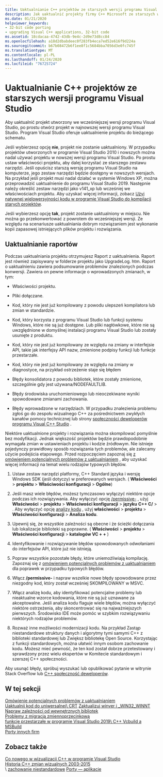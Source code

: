```yaml
---
title: Uaktualnianie C++ projektów ze starszych wersji programu Visual Studio
description: Jak uaktualnić projekty firmy C++ Microsoft ze starszych wersji programu Visual Studio.
ms.date: 01/21/2020
helpviewer_keywords:
- 32-bit code porting
- upgrading Visual C++ applications, 32-bit code
ms.assetid: 18cdacaa-4742-43db-9e4c-2d9e73d8cc84
ms.openlocfilehash: a18d2dbabdeec0f283fb4eca7ed52e616f9d224a
ms.sourcegitcommit: b67b08472b6f1ee8f1c5684bba7056d3e0fc745f
ms.translationtype: MT
ms.contentlocale: pl-PL
ms.lasthandoff: 01/24/2020
ms.locfileid: "76725724"
---
```

# <a name="upgrade-c-projects-from-earlier-versions-of-visual-studio"></a>Uaktualnianie C++ projektów ze starszych wersji programu Visual Studio

Aby uaktualnić projekt utworzony we wcześniejszej wersji programu Visual Studio, po prostu otwórz projekt w najnowszej wersji programu Visual Studio. Program Visual Studio oferuje uaktualnienie projektu do bieżącego schematu.

Jeśli wybierzesz opcję **nie**, projekt nie zostanie uaktualniony. W przypadku projektów utworzonych w programie Visual Studio 2010 i nowszych można nadal używać projektu w nowszej wersji programu Visual Studio. Po prostu ustaw właściwości projektu, aby dalej korzystać ze starszego zestawu narzędzi. Jeśli opuścisz starszą wersję programu Visual Studio na komputerze, jego zestaw narzędzi będzie dostępny w nowszych wersjach. Na przykład jeśli projekt musi nadal działać w systemie Windows XP, można przeprowadzić uaktualnienie do programu Visual Studio 2019. Następnie należy określić zestaw narzędzi jako v141_xp lub wcześniej we właściwościach projektu. Aby uzyskać więcej informacji, zobacz [Użyj natywnej wielowersyjności kodu w programie Visual Studio do kompilacji starych projektów](use-native-multi-targeting.md).

Jeśli wybierzesz opcję **tak**, projekt zostanie uaktualniony w miejscu. Nie można go przekonwertować z powrotem do wcześniejszej wersji. Ze względu na scenariusze uaktualniania dobrym rozwiązaniem jest wykonanie kopii zapasowej istniejących plików projektu i rozwiązania.

## <a name="upgrade-reports"></a>Uaktualnianie raportów

Podczas uaktualniania projektu otrzymujesz Raport z uaktualnienia. Raport jest również zapisywany w folderze projektu jako UpgradeLog. htm. Raport o uaktualnieniu zawiera podsumowanie problemów znalezionych podczas konwersji. Zawiera on pewne informacje o wprowadzonych zmianach, w tym:

- Właściwości projektu.

- Pliki dołączane.

- Kod, który nie jest już kompilowany z powodu ulepszeń kompilatora lub zmian w standardzie.

- Kod, który korzysta z programu Visual Studio lub funkcji systemu Windows, które nie są już dostępne. Lub pliki nagłówkowe, które nie są uwzględnione w domyślnej instalacji programu Visual Studio lub zostały usunięte z produktu.

- Kod, który nie jest już kompilowany ze względu na zmiany w interfejsie API, takie jak interfejsy API nazw, zmienione podpisy funkcji lub funkcje przestarzałe.

- Kod, który nie jest już kompilowany ze względu na zmiany w diagnostyce, na przykład ostrzeżenie staje się błędem

- Błędy konsolidatora z powodu bibliotek, które zostały zmienione, szczególnie gdy jest używana/NODEFAULTLIB.

- Błędy środowiska uruchomieniowego lub nieoczekiwane wyniki spowodowane zmianami zachowania.

- Błędy wprowadzone w narzędziach. W przypadku znalezienia problemu zgłoś go do zespołu wizualnego C++ za pośrednictwem zwykłych kanałów pomocy technicznej lub strony [społeczności deweloperów programu Visual C++ Studio](https://developercommunity.visualstudio.com/spaces/62/index.html) .

Niektóre uaktualnione projekty i rozwiązania można skompilować pomyślnie bez modyfikacji. Jednak większość projektów będzie prawdopodobnie wymagała zmian w ustawieniach projektu i kodzie źródłowym. Nie istnieje pojedynczy prawidłowy sposób rozwiązania tych problemów, ale zalecamy użycie podejścia etapowego. Przed rozpoczęciem zapoznaj się [z omówieniem potencjalnych problemów z uaktualnianiem](../porting/overview-of-potential-upgrade-issues-visual-cpp.md) , aby uzyskać więcej informacji na temat wielu rodzajów typowych błędów.

1. Ustaw zestaw narzędzi platformy, C++ Standard języka i wersję Windows SDK (jeśli dotyczy) w preferowanych wersjach. ( **Właściwości** > **projektu** > **Właściwości konfiguracji** > **Ogólne**)

1. Jeśli masz wiele błędów, możesz tymczasowo wyłączyć niektóre opcje podczas ich rozwiązywania. Aby wyłączyć opcję [/permissive-](../build/reference/permissive-standards-conformance.md) , użyj **Właściwości** > **projektu** > **Właściwości konfiguracji** > **języku** **C++ C/**  > . Aby wyłączyć opcję [analizy kodu](/visualstudio/code-quality/code-analysis-for-c-cpp-overview) , użyj **właściwości** > **projektu** > **Właściwości konfiguracji** > **Analiza kodu**.

1. Upewnij się, że wszystkie zależności są obecne i że ścieżki dołączania lub lokalizacje biblioteki są poprawne. ( **Właściwości** > **projektu** > **Właściwości konfiguracji** > **katalogów VC + +** )

1. Identyfikowanie i rozwiązywanie błędów spowodowanych odwołaniami do interfejsów API, które już nie istnieją.

1. Popraw wszystkie pozostałe błędy, które uniemożliwiają kompilację. Zapoznaj się z [omówieniem potencjalnych problemów z uaktualnianiem](../porting/overview-of-potential-upgrade-issues-visual-cpp.md) dla poprawek w przypadku typowych błędów.

1. Włącz **/permissive-** i napraw wszelkie nowe błędy spowodowane przez niezgodny kod, który został wcześniej SKOMPILOWANY w MSVC.

1. Włącz analizę kodu, aby identyfikować potencjalne problemy lub nieaktualne wzorce kodowania, które nie są już uznawane za akceptowalne. Jeśli analiza kodu flaguje wiele błędów, można wyłączyć niektóre ostrzeżenia, aby skoncentrować się na najważniejszych pierwszych. Środowisko IDE może pomóc w szybkim rozwiązywaniu niektórych rodzajów problemów.

1. Rozważ inne możliwości modernizacji kodu. Na przykład Zastąp niestandardowe struktury danych i algorytmy tymi samymi C++ z biblioteki standardowej lub Zwiększ bibliotekę Open Source. Korzystając z funkcji standardowych, można ułatwić innym osobom zachowanie kodu. Możesz mieć pewność, że ten kod został dobrze przetestowany i sprawdzony przez wielu ekspertów w Komitecie standardowym i szerszej C++ społeczności.

Aby usunąć błędy, spróbuj wyszukać lub opublikować pytanie w witrynie Stack Overflow lub [ C++ społeczność deweloperów](https://developercommunity.visualstudio.com/spaces/62/index.html).

## <a name="in-this-section"></a>W tej sekcji

[Omówienie potencjalnych problemów z uaktualnianiem](overview-of-potential-upgrade-issues-visual-cpp.md)\
[Uaktualnij kod do uniwersalnej\ CRT](upgrade-your-code-to-the-universal-crt.md)
[Zaktualizuj winver i _WIN32_WINNT](modifying-winver-and-win32-winnt.md)\
[Napraw zależności od wewnętrznych bibliotek](fix-your-dependencies-on-library-internals.md)\
[Problemy z migracją zmiennoprzecinkową](floating-point-migration-issues.md)\
[funkcje przestarzałe w programie Visual Studio 2019\ C++ ](features-deprecated-in-visual-studio.md)
[Vcbuild a MSBuild](build-system-changes.md)\
[Porty innych firm](porting-third-party-libraries.md)

## <a name="see-also"></a>Zobacz także

[Co nowego w wizualizacji C++ w programie Visual Studio](../overview/what-s-new-for-visual-cpp-in-visual-studio.md)\
[Historia C++ zmian wizualnych 2003-2015](../porting/visual-cpp-change-history-2003-2015.md)\
\ [zachowanie niestandardowe](../cpp/nonstandard-behavior.md)
[Porty — aplikacje](../data/data-access-programming-mfc-atl.md)
